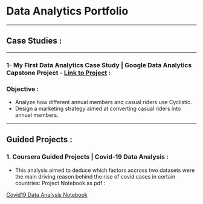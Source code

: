 # Data Analytics Portfolio
---------
## Case Studies :
-----
### 1- My First Data Analytics Case Study | Google Data Analytics Capstone Project - [Link to Project](https://github.com/Mohamed-Nabil24/Capstone_Case_Study/blob/69bde23ec04ca2976d23a2b24961560a8d556ccf/README.md) :
### Objective :
- Analyze how different annual members and casual riders use Cyclistic.
-  Design a marketing strategy aimed at converting casual riders into annual members.



------
## Guided Projects : 
### 1.  Coursera Guided Projects | Covid-19 Data Analysis :
- This analysis aimed to deduce which factors accross two datasets were the main driving reason behind the rise of covid cases in certain countries:
    Project Notebook as pdf : 
           
[Covid19 Data Analysis Notebook](https://github.com/user-attachments/files/19406357/Covid19.Data.Analysis.Notebook.1.pdf)
